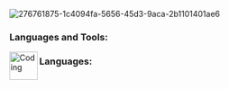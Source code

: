 ![276761875-1c4094fa-5656-45d3-9aca-2b1101401ae6](https://github.com/monarahmati/monarahmati/assets/107634745/ee4df73e-20cf-4837-877f-5eb3421b9225)

<div display="flex" flex="wrap" row>
   <h3 align="left">Languages and Tools:</h3>
   <img align="left" alt="Coding" height="50" width="50" src="https://github.com/monarahmati/monarahmati/assets/107634745/0a2d0eb6-c838-4851-bf49-ee1865b15579">
   <h3 top="30" >Languages:</h3>
</div>



